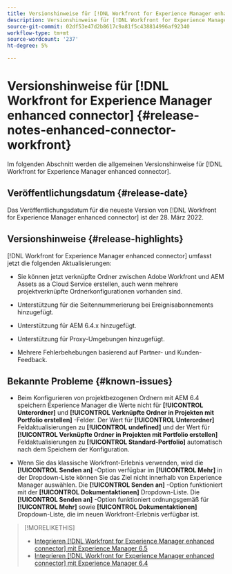 ```yaml
---
title: Versionshinweise für [!DNL Workfront for Experience Manager enhanced connector]
description: Versionshinweise für [!DNL Workfront for Experience Manager enhanced connector]
source-git-commit: 02df53e47d2b8617c9a81f5c438814996af92340
workflow-type: tm+mt
source-wordcount: '237'
ht-degree: 5%

---
```



# Versionshinweise für [!DNL Workfront for Experience Manager enhanced connector] {#release-notes-enhanced-connector-workfront}

Im folgenden Abschnitt werden die allgemeinen Versionshinweise für [!DNL Workfront for Experience Manager enhanced connector].

## Veröffentlichungsdatum {#release-date}

Das Veröffentlichungsdatum für die neueste Version von [!DNL Workfront for Experience Manager enhanced connector] ist der 28. März 2022.

## Versionshinweise {#release-highlights}

[!DNL Workfront for Experience Manager enhanced connector] umfasst jetzt die folgenden Aktualisierungen:

* Sie können jetzt verknüpfte Ordner zwischen Adobe Workfront und AEM Assets as a Cloud Service erstellen, auch wenn mehrere projektverknüpfte Ordnerkonfigurationen vorhanden sind.

* Unterstützung für die Seitennummerierung bei Ereignisabonnements hinzugefügt.

* Unterstützung für AEM 6.4.x hinzugefügt.

* Unterstützung für Proxy-Umgebungen hinzugefügt.

* Mehrere Fehlerbehebungen basierend auf Partner- und Kunden-Feedback.

## Bekannte Probleme {#known-issues}

* Beim Konfigurieren von projektbezogenen Ordnern mit AEM 6.4 speichern Experience Manager die Werte nicht für **[!UICONTROL Unterordner]** und **[!UICONTROL Verknüpfte Ordner in Projekten mit Portfolio erstellen]** -Felder. Der Wert für **[!UICONTROL Unterordner]** Feldaktualisierungen zu **[!UICONTROL undefined]** und der Wert für **[!UICONTROL Verknüpfte Ordner in Projekten mit Portfolio erstellen]** Feldaktualisierungen zu **[!UICONTROL Standard-Portfolio]** automatisch nach dem Speichern der Konfiguration.

* Wenn Sie das klassische Workfront-Erlebnis verwenden, wird die **[!UICONTROL Senden an]** -Option verfügbar im **[!UICONTROL Mehr]** in der Dropdown-Liste können Sie das Ziel nicht innerhalb von Experience Manager auswählen. Die **[!UICONTROL Senden an]** -Option funktioniert mit der **[!UICONTROL Dokumentaktionen]** Dropdown-Liste. Die **[!UICONTROL Senden an]** -Option funktioniert ordnungsgemäß für **[!UICONTROL Mehr]** sowie **[!UICONTROL Dokumentaktionen]** Dropdown-Liste, die im neuen Workfront-Erlebnis verfügbar ist.

>[!MORELIKETHIS]
>
>* [Integrieren [!DNL Workfront for Experience Manager enhanced connector] mit Experience Manager 6.5](https://experienceleague.adobe.com/docs/experience-manager-65/assets/integrations/workfront-integrations.html?lang=en)
>* [Integrieren [!DNL Workfront for Experience Manager enhanced connector] mit Experience Manager 6.4](https://experienceleague.adobe.com/docs/experience-manager-64/assets/integrations/workfront-integrations.html?lang=en)


